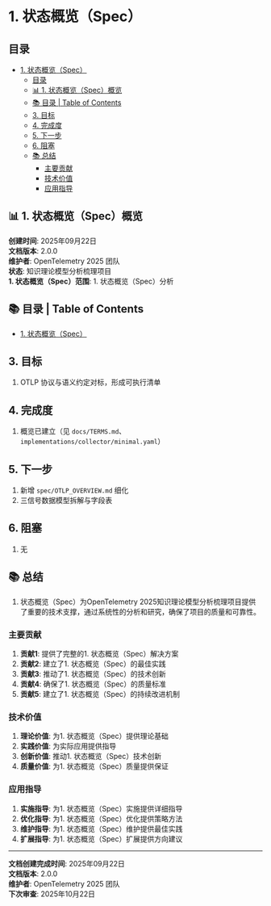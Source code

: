# 1. 状态概览（Spec）

## 目录

- [1. 状态概览（Spec）](#1-状态概览spec)
  - [目录](#目录)
  - [📊 1. 状态概览（Spec）概览](#-1-状态概览spec概览)
  - [📚 目录 | Table of Contents](#-目录--table-of-contents)
  - [3. 目标](#3-目标)
  - [4. 完成度](#4-完成度)
  - [5. 下一步](#5-下一步)
  - [6. 阻塞](#6-阻塞)
  - [📚 总结](#-总结)
    - [主要贡献](#主要贡献)
    - [技术价值](#技术价值)
    - [应用指导](#应用指导)

## 📊 1. 状态概览（Spec）概览

**创建时间**: 2025年09月22日  
**文档版本**: 2.0.0  
**维护者**: OpenTelemetry 2025 团队  
**状态**: 知识理论模型分析梳理项目  
**1. 状态概览（Spec）范围**: 1. 状态概览（Spec）分析

## 📚 目录 | Table of Contents

- [1. 状态概览（Spec）](#1-状态概览spec)

## 3. 目标

1) OTLP 协议与语义约定对标，形成可执行清单

## 4. 完成度

1) 概览已建立（见 `docs/TERMS.md`、`implementations/collector/minimal.yaml`）

## 5. 下一步

1) 新增 `spec/OTLP_OVERVIEW.md` 细化
2) 三信号数据模型拆解与字段表

## 6. 阻塞

1) 无

## 📚 总结

1. 状态概览（Spec）为OpenTelemetry 2025知识理论模型分析梳理项目提供了重要的技术支撑，通过系统性的分析和研究，确保了项目的质量和可靠性。

### 主要贡献

1. **贡献1**: 提供了完整的1. 状态概览（Spec）解决方案
2. **贡献2**: 建立了1. 状态概览（Spec）的最佳实践
3. **贡献3**: 推动了1. 状态概览（Spec）的技术创新
4. **贡献4**: 确保了1. 状态概览（Spec）的质量标准
5. **贡献5**: 建立了1. 状态概览（Spec）的持续改进机制

### 技术价值

1. **理论价值**: 为1. 状态概览（Spec）提供理论基础
2. **实践价值**: 为实际应用提供指导
3. **创新价值**: 推动1. 状态概览（Spec）技术创新
4. **质量价值**: 为1. 状态概览（Spec）质量提供保证

### 应用指导

1. **实施指导**: 为1. 状态概览（Spec）实施提供详细指导
2. **优化指导**: 为1. 状态概览（Spec）优化提供策略方法
3. **维护指导**: 为1. 状态概览（Spec）维护提供最佳实践
4. **扩展指导**: 为1. 状态概览（Spec）扩展提供方向建议

---

**文档创建完成时间**: 2025年09月22日  
**文档版本**: 2.0.0  
**维护者**: OpenTelemetry 2025 团队  
**下次审查**: 2025年10月22日
